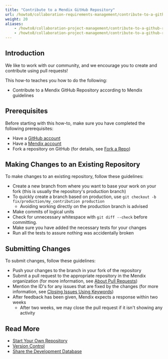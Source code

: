 ```yaml
---
title: "Contribute to a Mendix GitHub Repository"
url: /howto8/collaboration-requirements-management/contribute-to-a-github-repository/
weight: 20
aliases:
    - /howto8/collaboration-project-management/contribute-to-a-github-repository.html
    - /howto8/collaboration-project-management/contribute-to-a-github-repository
---
```


## Introduction

We like to work with our community, and we encourage you to create and contribute using pull requests!

This how-to teaches you how to do the following:

* Contribute to a Mendix GitHub Repository according to Mendix guidelines

## Prerequisites

Before starting with this how-to, make sure you have completed the following prerequisites:

* Have a [GitHub account](https://github.com/join)
* Have a [Mendix account](https://home.mendix.com/)
* Fork a repository on GitHub (for details, see [Fork a Repo](https://help.github.com/articles/fork-a-repo/))

## Making Changes to an Existing Repository

To make changes to an existing repository, follow these guidelines:

* Create a new branch from where you want to base your work on your fork (this is usually the repository's production branch)
* To quickly create a branch based on production, use `git checkout -b fix/production/my_contribution production`
    * Avoiding working directly on the production branch is advised
* Make commits of logical units
* Check for unnecessary whitespace with `git diff --check` before committing.
* Make sure you have added the necessary tests for your changes
* Run all the tests to assure nothing was accidentally broken

## Submitting Changes

To submit changes, follow these guidelines:

* Push your changes to the branch in your fork of the repository
* Submit a pull request to the appropriate repository in the Mendix organization (for more information, see [About Pull Requests](https://help.github.com/articles/using-pull-requests/))
* Mention the ID's for any issues that are fixed by the changes (for more information, see [Closing Issues Using Keywords](https://help.github.com/articles/closing-issues-via-commit-messages#closing-issues-with-pull-requests))
* After feedback has been given, Mendix expects a response within two weeks
    * After two weeks, we may close the pull request if it isn't showing any activity

## Read More

* [Start Your Own Repository](/howto8/collaboration-requirements-management/starting-your-own-repository/)
* [Version Control](/refguide8/version-control/)
* [Share the Development Database](/howto8/collaboration-requirements-management/sharing-the-development-database/)
